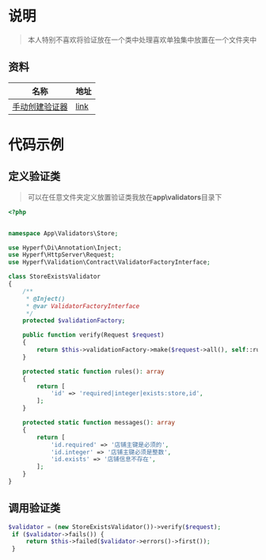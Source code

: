 #  说明

> 本人特别不喜欢将验证放在一个类中处理喜欢单独集中放置在一个文件夹中

## 资料

| 名称                                                         | 地址                                                         |
| ------------------------------------------------------------ | ------------------------------------------------------------ |
| [手动创建验证器](https://www.hyperf.wiki/2.1/#/zh-cn/validation?id=手动创建验证器) | [link](https://www.hyperf.wiki/2.1/#/zh-cn/validation?id=%e6%89%8b%e5%8a%a8%e5%88%9b%e5%bb%ba%e9%aa%8c%e8%af%81%e5%99%a8) |



# 代码示例

## 定义验证类

> 可以在任意文件夹定义放置验证类我放在**app\validators**目录下

```php
<?php


namespace App\Validators\Store;

use Hyperf\Di\Annotation\Inject;
use Hyperf\HttpServer\Request;
use Hyperf\Validation\Contract\ValidatorFactoryInterface;

class StoreExistsValidator
{
    /**
     * @Inject()
     * @var ValidatorFactoryInterface
     */
    protected $validationFactory;

    public function verify(Request $request)
    {
        return $this->validationFactory->make($request->all(), self::rules(), self::messages());
    }

    protected static function rules(): array
    {
        return [
            'id' => 'required|integer|exists:store,id',
        ];
    }

    protected static function messages(): array
    {
        return [
            'id.required' => '店铺主键是必须的',
            'id.integer' => '店铺主键必须是整数',
            'id.exists' => '店铺信息不存在',
        ];
    }
}
```

## 调用验证类

```php
$validator = (new StoreExistsValidator())->verify($request);
 if ($validator->fails()) {
     return $this->failed($validator->errors()->first());
 }
```

